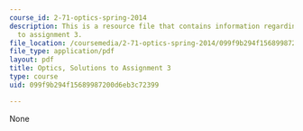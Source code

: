 ```yaml
---
course_id: 2-71-optics-spring-2014
description: This is a resource file that contains information regarding optics, solutions
  to assignment 3.
file_location: /coursemedia/2-71-optics-spring-2014/099f9b294f15689987200d6eb3c72399_MIT2_71S14_HW_3_sols.pdf
file_type: application/pdf
layout: pdf
title: Optics, Solutions to Assignment 3
type: course
uid: 099f9b294f15689987200d6eb3c72399

---
```

None